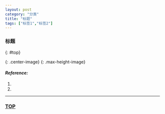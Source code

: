```yaml
---
layout: post
category: "分类"
title: "标题"
tags: ["标签1","标签2"]
---
```


### 标题  
{: #top}


![](){: .center-image}
![](){: .max-height-image}


#### *Reference:*  

1. []()  
2. []()  


- - - 

### [TOP](#top)
